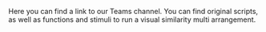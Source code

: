 Here you can find a link to our Teams channel. You can find original scripts, as well as functions and stimuli to run a visual similarity multi arrangement.
